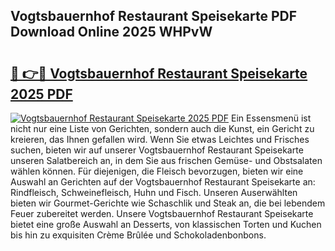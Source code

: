 ## Vogtsbauernhof Restaurant Speisekarte PDF Download Online 2025 WHPvW

# <h2><a href="http://gcbttv.nevu.top/?p=Vogtsbauernhof+Restaurant+Speisekarte">🔗 👉🔴 Vogtsbauernhof Restaurant Speisekarte 2025 PDF</a></h2>

[![Vogtsbauernhof Restaurant Speisekarte 2025 PDF](https://i.imgur.com/dBaPXMq.png)](http://gcbttv.nevu.top/?p=Vogtsbauernhof+Restaurant+Speisekarte)
Ein Essensmenü ist nicht nur eine Liste von Gerichten, sondern auch die Kunst, ein Gericht zu kreieren, das Ihnen gefallen wird. Wenn Sie etwas Leichtes und Frisches suchen, bieten wir auf unserer Vogtsbauernhof Restaurant Speisekarte unseren Salatbereich an, in dem Sie aus frischen Gemüse- und Obstsalaten wählen können. Für diejenigen, die Fleisch bevorzugen, bieten wir eine Auswahl an Gerichten auf der Vogtsbauernhof Restaurant Speisekarte an: Rindfleisch, Schweinefleisch, Huhn und Fisch. Unseren Auserwählten bieten wir Gourmet-Gerichte wie Schaschlik und Steak an, die bei lebendem Feuer zubereitet werden. Unsere Vogtsbauernhof Restaurant Speisekarte bietet eine große Auswahl an Desserts, von klassischen Torten und Kuchen bis hin zu exquisiten Crème Brûlée und Schokoladenbonbons.
